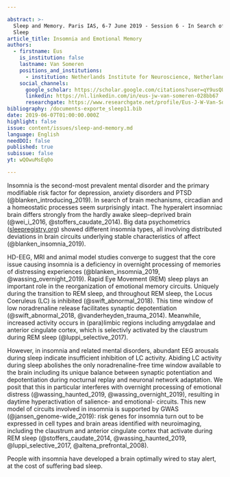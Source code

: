 ```yaml
---

abstract: >-
  Sleep and Memory. Paris IAS, 6-7 June 2019 - Session 6 - In Search of Lost
  Sleep
article_title: Insomnia and Emotional Memory
authors:
  - firstname: Eus
    is_institution: false
    lastname: Van Someren
    positions_and_institutions:
      - institution: Netherlands Institute for Neuroscience, Netherlands
    social_channels:
      google_scholar: https://scholar.google.com/citations?user=qY9usQUAAAAJ&hl=en
      linkedin: https://nl.linkedin.com/in/eus-jw-van-someren-028bb67
      researchgate: https://www.researchgate.net/profile/Eus-J-W-Van-Someren
bibliography: /documents-exporte_sleep11.bib
date: 2019-06-07T01:00:00.000Z
highlight: false
issue: content/issues/sleep-and-memory.md
language: English
needDOI: false
published: true
subissue: false
yt: wQOwuMsEq0o

---
```



Insomnia is the second-most prevalent mental disorder and the primary modifiable risk factor for depression, anxiety disorders and PTSD (@blanken_introducing_2019). In search of brain mechanisms, circadian and a homeostatic processes seem surprisingly intact. The hyperalert insomniac brain differs strongly from the hardly awake sleep-deprived brain (@wei_i_2016, @stoffers_caudate_2014). Big data psychometrics ([sleepregistry.org](https://sleepregistry.org/)) showed different insomnia types, all involving distributed deviations in brain circuits underlying stable characteristics of affect (@blanken_insomnia_2019). 

HD-EEG, MRI and animal model studies converge to suggest that the core issue causing insomnia is a deficiency in overnight processing of memories of distressing experiences (@blanken_insomnia_2019, @wassing_overnight_2019). Rapid Eye Movement (REM) sleep plays an important role in the reorganization of emotional memory circuits. Uniquely during the transition to REM sleep, and throughout REM sleep, the Locus Coeruleus (LC) is inhibited (@swift_abnormal_2018). This time window of low noradrenaline release facilitates synaptic depotentiation (@swift_abnormal_2018, @vanderheyden_trauma_2014). Meanwhile, increased activity occurs in (para)limbic regions including amygdalae and anterior cingulate cortex, which is selectivly activated by the claustrum during REM sleep (@luppi_selective_2017).

However, in insomnia and related mental disorders, abundant EEG arousals during sleep indicate insufficient inhibition of LC activity. Abiding LC activity during sleep abolishes the only noradrenaline-free time window available to the brain including its unique balance between synaptic potentiation and depotentiation during nocturnal replay and neuronal network adaptation. We posit that this in particular interferes with overnight processing of emotional distress (@wassing_haunted_2019, @wassing_overnight_2019), resulting in daytime hyperactivation of salience- and emotional- circuits. This new model of circuits involved in insomnia is supported by GWAS (@jansen_genome-wide_2019): risk genes for insomnia turn out to be expressed in cell types and brain areas identified with neuroimaging, including the claustrum and anterior cingulate cortex that activate during REM sleep (@stoffers_caudate_2014, @wassing_haunted_2019, @luppi_selective_2017, @altena_prefrontal_2008).

  
People with insomnia have developed a brain optimally wired to stay alert, at the cost of suffering bad sleep.

<Youtube yt="wQOwuMsEq0o" caption="Insomnia and Emotional Memory"></Youtube>